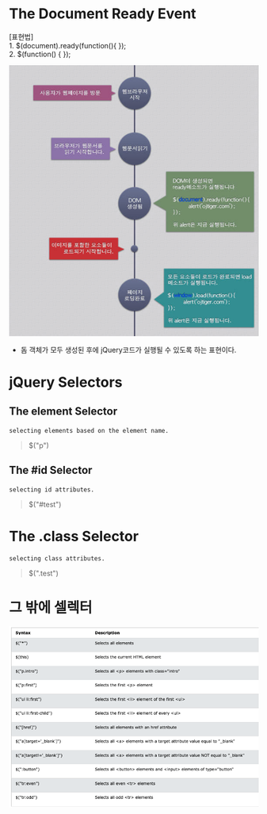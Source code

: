 # The Document Ready Event
[표현법]  
    1. $(document).ready(function(){ });   
    2. $(function() { });

![](./Images/Image%201.png)

- 돔 객체가 모두 생성된 후에 jQuery코드가 실행될 수 있도록 하는 표현이다.

# jQuery Selectors
## The element Selector
    selecting elements based on the element name.
> $("p")

## The #id Selector
    selecting id attributes.
> $("#test")

# The .class Selector
    selecting class attributes.
> $(".test")

# 그 밖에 셀렉터
![](./Images/Image%202.png)